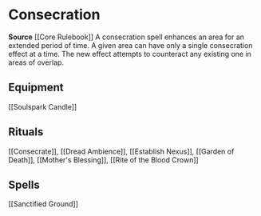 ﻿---
id: '34'
name: Consecration
rarity: Common
source: '[[DATABASE/source/Core Rulebook|Core Rulebook]]'
trait:
- Consecration
type: Trait

---
# Consecration

**Source** [[Core Rulebook]] 
A consecration spell enhances an area for an extended period of time. A given area can have only a single consecration effect at a time. The new effect attempts to counteract any existing one in areas of overlap.

## Equipment

[[Soulspark Candle]]

## Rituals

[[Consecrate]], [[Dread Ambience]], [[Establish Nexus]], [[Garden of Death]], [[Mother's Blessing]], [[Rite of the Blood Crown]]

## Spells

[[Sanctified Ground]]